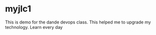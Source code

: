 # myjlc1
This is demo for the dande devops class. This helped me to upgrade my technology.
Learn every day

